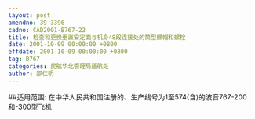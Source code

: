 ```yaml
---
layout: post
amendno: 39-3396
cadno: CAD2001-B767-22
title: 检查和更换垂直安定面与机身48段连接处的筒型螺帽和螺栓
date: 2001-10-09 00:00:00 +0800
effdate: 2001-10-09 00:00:00 +0800
tag: B767
categories: 民航华北管理局适航处
author: 邵仁明
---
```


##适用范围:
在中华人民共和国注册的、生产线号为1至574(含)的波音767-200和-300型飞机


